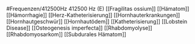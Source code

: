 #Frequenzen/412500Hz
412500 Hz (E)
[[Fragilitas ossium]]
[[Hämatom]]
[[Hämorrhagie]]
[[Herz-Katheterisierung]]
[[Hornhauterkrankungen]]
[[Hornhautgeschwür]]
[[Hornhautödem]]
[[Katheterisierung]]
[[Lobstein Disease]]
[[Osteogenesis imperfecta]]
[[Rhabdomyolyse]]
[[Rhabdomyosarkom]]
[[Subdurales Hämatom]]